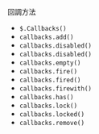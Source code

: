 回調方法
- `$.Callbacks()`
- `callbacks.add()`
- `callbacks.disabled()`
- `callbacks.disabled()`
- `callbacks.empty()`
- `callbacks.fire()`
- `callbacks.fired()`
- `callbacks.firewith()`
- `callbacks.has()`
- `callbacks.lock()`
- `callbacks.locked()`
- `callbacks.remove()`